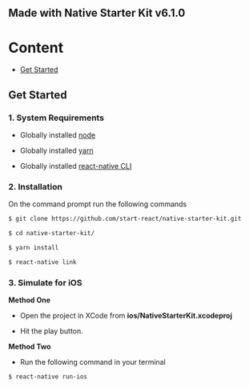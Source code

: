 
## Made with Native Starter Kit v6.1.0

# Content

-	[Get Started](#get-started)


## Get Started

### 1. System Requirements

* Globally installed [node](https://nodejs.org/en/)

* Globally installed [yarn](https://yarnpkg.com)

* Globally installed [react-native CLI](https://facebook.github.io/react-native/docs/getting-started.html)


### 2. Installation

On the command prompt run the following commands

```sh
$ git clone https://github.com/start-react/native-starter-kit.git

$ cd native-starter-kit/

$ yarn install
```

```sh
$ react-native link
```


### 3. Simulate for iOS

**Method One**

*	Open the project in XCode from **ios/NativeStarterKit.xcodeproj**

*	Hit the play button.


**Method Two**

*	Run the following command in your terminal

```sh
$ react-native run-ios
```
